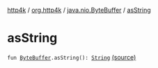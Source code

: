 [http4k](../../index.md) / [org.http4k](../index.md) / [java.nio.ByteBuffer](index.md) / [asString](./as-string.md)

# asString

`fun `[`ByteBuffer`](http://docs.oracle.com/javase/6/docs/api/java/nio/ByteBuffer.html)`.asString(): `[`String`](https://kotlinlang.org/api/latest/jvm/stdlib/kotlin/-string/index.html) [(source)](https://github.com/http4k/http4k/blob/master/http4k-core/src/main/kotlin/org/http4k/KotlinExtensions.kt#L8)